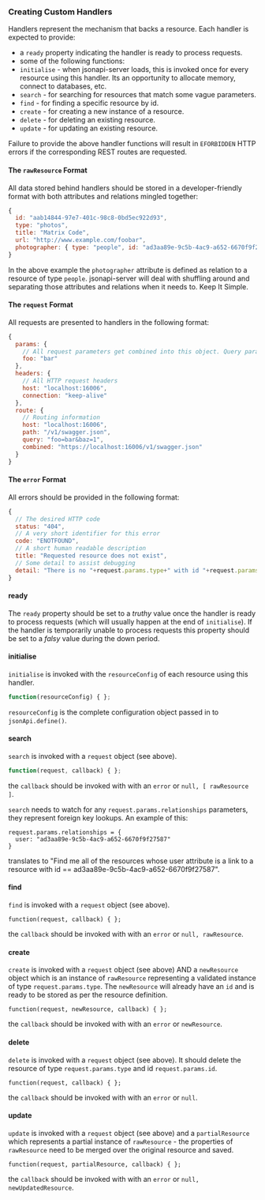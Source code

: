 ### Creating Custom Handlers

Handlers represent the mechanism that backs a resource. Each handler is expected to provide:

* a `ready` property indicating the handler is ready to process requests.
* some of the following functions:
 * `initialise` - when jsonapi-server loads, this is invoked once for every resource using this handler. Its an opportunity to allocate memory, connect to databases, etc.
 * `search` - for searching for resources that match some vague parameters.
 * `find` - for finding a specific resource by id.
 * `create` - for creating a new instance of a resource.
 * `delete` - for deleting an existing resource.
 * `update` - for updating an existing resource.

Failure to provide the above handler functions will result in `EFORBIDDEN` HTTP errors if the corresponding REST routes are requested.

#### The `rawResource` Format

All data stored behind handlers should be stored in a developer-friendly format with both attributes and relations mingled together:
```javascript
{
  id: "aab14844-97e7-401c-98c8-0bd5ec922d93",
  type: "photos",
  title: "Matrix Code",
  url: "http://www.example.com/foobar",
  photographer: { type: "people", id: "ad3aa89e-9c5b-4ac9-a652-6670f9f27587" }
}
```
In the above example the `photographer` attribute is defined as relation to a resource of type `people`. jsonapi-server will deal with shuffling around and separating those attributes and relations when it needs to. Keep It Simple.

#### The `request` Format

All requests are presented to handlers in the following format:
```javascript
{
  params: {
    // All request parameters get combined into this object. Query params, body params, etc.
    foo: "bar"
  },
  headers: {
    // All HTTP request headers
    host: "localhost:16006",
    connection: "keep-alive"
  },
  route: {
    // Routing information
    host: "localhost:16006",
    path: "/v1/swagger.json",
    query: "foo=bar&baz=1",
    combined: "https://localhost:16006/v1/swagger.json"
  }
}
```

#### The `error` Format

All errors should be provided in the following format:
```javascript
{
  // The desired HTTP code
  status: "404",
  // A very short identifier for this error
  code: "ENOTFOUND",
  // A short human readable description
  title: "Requested resource does not exist",
  // Some detail to assist debugging
  detail: "There is no "+request.params.type+" with id "+request.params.id
}
```

#### ready

The `ready` property should be set to a _truthy_ value once the handler is ready to process requests (which will usually happen at the end of `initialise`). If the handler is temporarily unable to process requests this property should be set to a _falsy_ value during the down period.

#### initialise
`initialise` is invoked with the `resourceConfig` of each resource using this handler.
```javascript
function(resourceConfig) { };
```
`resourceConfig` is the complete configuration object passed in to `jsonApi.define()`.

#### search
`search` is invoked with a `request` object (see above).
```javascript
function(request, callback) { };
```
the `callback` should be invoked with with an `error` or `null, [ rawResource ]`.

`search` needs to watch for any `request.params.relationships` parameters, they represent foreign key lookups. An example of this:
```
request.params.relationships = {
  user: "ad3aa89e-9c5b-4ac9-a652-6670f9f27587"
}
```
translates to "Find me all of the resources whose user attribute is a link to a resource with id == ad3aa89e-9c5b-4ac9-a652-6670f9f27587".

#### find
`find` is invoked with a `request` object (see above).
```
function(request, callback) { };
```
the `callback` should be invoked with with an `error` or `null, rawResource`.

#### create
`create` is invoked with a `request` object (see above) AND a `newResource` object which is an instance of `rawResource` representing a validated instance of type `request.params.type`. The `newResource` will already have an `id` and is ready to be stored as per the resource definition.
```
function(request, newResource, callback) { };
```
the `callback` should be invoked with with an `error` or `newResource`.

#### delete
`delete` is invoked with a `request` object (see above). It should delete the resource of type `request.params.type` and id `request.params.id`.
```
function(request, callback) { };
```
the `callback` should be invoked with with an `error` or `null`.

#### update
`update` is invoked with a `request` object (see above) and a `partialResource` which represents a partial instance of `rawResource` - the properties of `rawResource` need to be merged over the original resource and saved.
```
function(request, partialResource, callback) { };
```
the `callback` should be invoked with with an `error` or `null, newUpdatedResource`.
